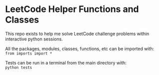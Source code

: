 <h1>LeetCode Helper Functions and Classes</h1>
<p>This repo exists to help me solve LeetCode challenge problems within interactive python sessions.</p>
<p>All the packages, modules, classes, functions, etc can be imported with: <br/><code>from imports import * </code></p>
<p>Tests can be run in a terminal from the main directory with: <br/><code>python tests </code></p>

